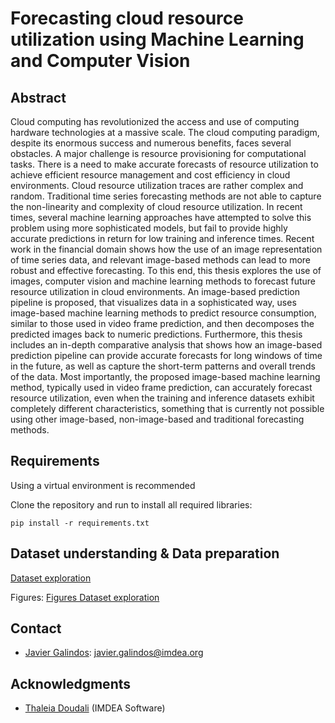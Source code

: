 # Forecasting cloud resource utilization using Machine Learning and Computer Vision
## Abstract
Cloud computing has revolutionized the access and use of computing hardware technologies at a massive scale. The cloud computing paradigm, despite its enormous success and numerous benefits, faces several obstacles. A major challenge is resource provisioning for computational tasks. There is a need to make accurate forecasts of resource utilization to achieve efficient resource management and cost efficiency in cloud environments. Cloud resource utilization traces are rather complex and random. Traditional time series forecasting methods are not able to capture the non-linearity and complexity of cloud resource utilization. In recent times, several machine learning approaches have attempted to solve this problem using more sophisticated models, but fail to provide highly accurate predictions in return for low training and inference times. Recent work in the financial domain shows how the use of an image representation of time series data, and relevant image-based methods can lead to more robust and effective forecasting. To this end, this thesis explores the use of images, computer vision and machine learning methods to forecast future resource utilization in cloud environments. An image-based prediction pipeline is proposed, that visualizes data in a sophisticated way, uses image-based machine learning methods to predict resource consumption, similar to those used in video frame prediction, and then decomposes the predicted images back to numeric predictions. Furthermore, this thesis includes an in-depth comparative analysis that shows how an image-based prediction pipeline can provide accurate forecasts for long windows of time in the future, as well as capture the short-term patterns and overall trends of the data. Most importantly, the proposed image-based machine learning method, typically used in video frame prediction, can accurately forecast resource utilization, even when the training and inference datasets exhibit completely different characteristics, something that is currently not possible using other image-based, non-image-based and traditional forecasting methods.

## Requirements
Using a virtual environment is recommended <br>

Clone the repository and run to install all required libraries:

```
pip install -r requirements.txt
```




## Dataset understanding & Data preparation
[Dataset exploration](DataExploration/README.md)


Figures: [Figures Dataset exploration](Figures/DataExploration/README.md)

Contact
-------------------------------------
- [Javier Galindos](https://www.linkedin.com/in/javiergalindos/): javier.galindos@imdea.org

Acknowledgments
-----------------
- [Thaleia Doudali](https://thaleia-dimitradoudali.github.io) (IMDEA Software)


